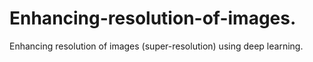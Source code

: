 # Enhancing-resolution-of-images.
Enhancing resolution of images (super-resolution) using deep learning.
